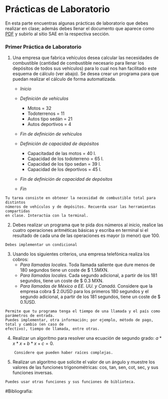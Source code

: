# Prácticas de Laboratorio

En esta parte encuentras algunas prácticas de laboratorio que debes realizar 
en clase; además debes llenar el documento que aparece como 
[PDF](https://www.dropbox.com/s/lr2n0dip3psg3e3/bitacora_lab.pdf?dl=0) 
y subirlo al sitio SAE en la respectiva sección. 


### Primer Práctica de Laboratorio
1. Una empresa que fabrica vehículos desea calcular las necesidades de 
combustible (cantidad de combustible necesario para llenar los depósitos 
de todos sus vehículos) para lo cual nos han facilitado este esquema de 
cálculo (ver abajo). Se desea crear un programa para que puedan realizar 
el cálculo de forma automatizada.


 	- *Inicio*
	- _Definición de vehículos_
		- Motos = 32
		- Todoterrenos = 11
		- Autos tipo sedán = 21
		- Autos deportivos = 4
	- _Fin de definición de vehículos_

	- _Definición de capacidad de depósitos_
		- Capacitadad de las motos = 40 l.
		- Capacidad de los todoterreno = 65 l.
		- Capacidad de los tipo sedan = 39 l.
		- Capacidad de los deportivos = 45 l.
	- _Fin de definición de capacidad de depósitos_

	- *Fin*

~~~
Tu tarea consiste en obtener la necesidad de combustible total para distintos 
números de vehículos y de depósitos. Recuerda usar las herramientas compartidas 
en clase. Interactúa con la terminal.
~~~

2. Debes realizar un programa que te pida dos números al inicio, realice las cuatro operaciones 
aritméticas básicas y escriba en terminal si el resultado de cada una de las operaciones 
es mayor (o menor) que 100.

~~~
Debes implementar un condicional
~~~

3. Usando los siguientes criterios, una empresa telefónica realiza los cobros:
	- _Para llamadas locales_. Toda llamada saliente que dure menos de 180 
	  segundos tiene un coste de $ 1.5MXN.
	- _Para llamadas locales._ Cada segundo adicional, a partir de los 181 
	  segundos, tiene un coste de $ 0.3 MXN.
	- _Para llamadas de México a EE. UU. y Canadá._ Considere que la empresa 
	  cobra $ 2.0USD para los primeros 180 segundos y el segundo 
	  adicional, a partir de los 181 segundos, tiene un coste de $ 0.1USD.
~~~
Permite que tu programa tenga el tiempo de una llamada y el país como parámetros de entrada. 
Puedes implementar, otra información; por ejemplo, método de pago, total y cambio (en caso de 
efectivo), tiempo de llamada, entre otras.
~~~


4. Realizar un algoritmo para resolver una ecuación de segundo grado: 
	$a*x*x + b*x + c =0.$

~~~
	Considere que pueden haber raíces complejas.
~~~


5. Realizar un algoritmo que solicite el valor de un ángulo y muestre los 
valores de las funciones trigonométricas: cos, tan, sen, cot, sec,  y sus funciones 
inversas.

~~~
Puedes usar otras funciones y sus funciones de biblioteca.
~~~



#Bibliografía:


